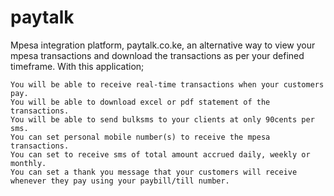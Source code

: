 # paytalk
Mpesa integration platform, paytalk.co.ke, an alternative way to view your mpesa transactions and download the transactions as per your defined timeframe. With this application;

    You will be able to receive real-time transactions when your customers pay.
    You will be able to download excel or pdf statement of the transactions.
    You will be able to send bulksms to your clients at only 90cents per sms.
    You can set personal mobile number(s) to receive the mpesa transactions.
    You can set to receive sms of total amount accrued daily, weekly or monthly.
    You can set a thank you message that your customers will receive whenever they pay using your paybill/till number.
    
